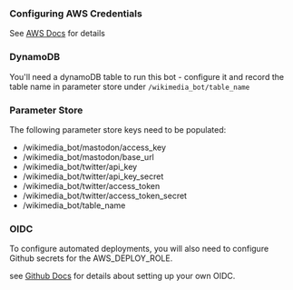 ### Configuring AWS Credentials

See [AWS Docs](https://docs.aws.amazon.com/cli/latest/userguide/cli-configure-files.html) for details

### DynamoDB

You'll need a dynamoDB table to run this bot - configure it and record the table name in parameter store under `/wikimedia_bot/table_name`

### Parameter Store

The following parameter store keys need to be populated:

- /wikimedia_bot/mastodon/access_key
- /wikimedia_bot/mastodon/base_url
- /wikimedia_bot/twitter/api_key
- /wikimedia_bot/twitter/api_key_secret
- /wikimedia_bot/twitter/access_token
- /wikimedia_bot/twitter/access_token_secret
- /wikimedia_bot/table_name

### OIDC

To configure automated deployments, you will also need to configure Github secrets for the AWS_DEPLOY_ROLE.

see [Github Docs](https://docs.github.com/en/actions/security-for-github-actions/security-hardening-your-deployments/configuring-openid-connect-in-amazon-web-services) for details about setting up your own OIDC.
